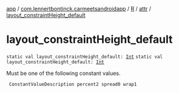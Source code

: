 [app](../../../index.md) / [com.lennertbontinck.carmeetsandroidapp](../../index.md) / [R](../index.md) / [attr](index.md) / [layout_constraintHeight_default](./layout_constraint-height_default.md)

# layout_constraintHeight_default

`static val layout_constraintHeight_default: `[`Int`](https://kotlinlang.org/api/latest/jvm/stdlib/kotlin/-int/index.html)
`static val layout_constraintHeight_default: `[`Int`](https://kotlinlang.org/api/latest/jvm/stdlib/kotlin/-int/index.html)

Must be one of the following constant values.

     ConstantValueDescription percent2 spread0 wrap1

